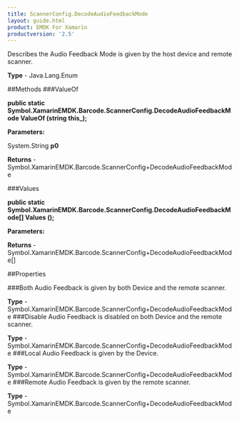 ```yaml
---
title: ScannerConfig.DecodeAudioFeedbackMode
layout: guide.html
product: EMDK For Xamarin 
productversion: '2.5' 
---
```

Describes the Audio Feedback Mode is given by the host device and remote scanner.

**Type** - Java.Lang.Enum

##Methods
###ValueOf

**public static Symbol.XamarinEMDK.Barcode.ScannerConfig.DecodeAudioFeedbackMode ValueOf (string this_);**


        

**Parameters:**

System.String **p0** 

**Returns** - Symbol.XamarinEMDK.Barcode.ScannerConfig+DecodeAudioFeedbackMode

###Values

**public static Symbol.XamarinEMDK.Barcode.ScannerConfig.DecodeAudioFeedbackMode[] Values ();**


        

**Parameters:**

**Returns** - Symbol.XamarinEMDK.Barcode.ScannerConfig+DecodeAudioFeedbackMode[]

##Properties

###Both
Audio Feedback is given by both Device and the remote scanner.

**Type** - Symbol.XamarinEMDK.Barcode.ScannerConfig+DecodeAudioFeedbackMode
###Disable
Audio Feedback is disabled on both Device and the remote scanner.

**Type** - Symbol.XamarinEMDK.Barcode.ScannerConfig+DecodeAudioFeedbackMode
###Local
Audio Feedback is given by the Device.

**Type** - Symbol.XamarinEMDK.Barcode.ScannerConfig+DecodeAudioFeedbackMode
###Remote
Audio Feedback is given by the remote scanner.

**Type** - Symbol.XamarinEMDK.Barcode.ScannerConfig+DecodeAudioFeedbackMode
